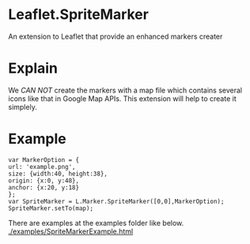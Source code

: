 # Leaflet.SpriteMarker		
An extension to Leaflet that provide an enhanced markers creater		
# Explain		
We *CAN NOT* create the markers with a map file which contains several icons like that in Google Map APIs.
This extension will help to create it simplely.
# Example			
```
var MarkerOption = {
url: 'example.png',
size: {width:40, height:38},
origin: {x:0, y:48},
anchor: {x:20, y:18}
};
var SpriteMarker = L.Marker.SpriteMarker([0,0],MarkerOption);
SpriteMarker.setTo(map);
```
There are examples at the examples folder like below.
[./examples/SpriteMarkerExample.html](https://dextercai.github.io/Leaflet.SpriteMarker/example/SpriteMarkerExample.html)
